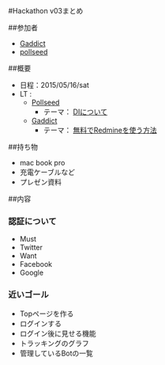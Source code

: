 #Hackathon v03まとめ

##参加者
* [Gaddict](https://github.com/Gaddict)
* [pollseed](https://github.com/pollseed)

##概要
* 日程：2015/05/16/sat
* LT : 
  * [Pollseed](https://github.com/pollseed)
    * テーマ： [DIについて](http://www.slideshare.net/pollseed/)
  * [Gaddict](https://github.com/Gaddict)
    * テーマ： [無料でRedmineを使う方法](http://www.slideshare.net/Gaddict/redmine-48215467)

##持ち物
* mac book pro
* 充電ケーブルなど
* プレゼン資料

##内容

### 認証について

 * Must
  * Twitter
 * Want
  * Facebook
  * Google

### 近いゴール

 * Topページを作る
 * ログインする
 * ログイン後に見せる機能
  * トラッキングのグラフ
  * 管理しているBotの一覧
